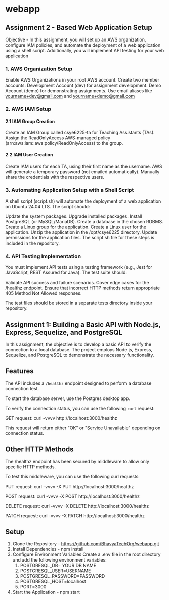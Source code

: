 # webapp

## Assignment 2 - Based Web Application Setup 

Objective - In this assignment, you will set up an AWS organization, configure IAM policies, and automate the deployment of a web application using a shell script. Additionally, you will implement API testing for your web application

### 1. AWS Organization Setup
Enable AWS Organizations in your root AWS account.
Create two member accounts:
Development Account (dev) for assignment development.
Demo Account (demo) for demonstrating assignments.
Use email aliases like yourname+dev@gmail.com and yourname+demo@gmail.com

### 2. AWS IAM Setup
#### 2.1 IAM Group Creation
Create an IAM Group called csye6225-ta for Teaching Assistants (TAs).
Assign the ReadOnlyAccess AWS-managed policy (arn:aws:iam::aws:policy/ReadOnlyAccess) to the group.

#### 2.2 IAM User Creation
Create IAM users for each TA, using their first name as the username.
AWS will generate a temporary password (not emailed automatically).
Manually share the credentials with the respective users.

### 3. Automating Application Setup with a Shell Script
A shell script (script.sh) will automate the deployment of a web application on Ubuntu 24.04 LTS. The script should:

Update the system packages.
Upgrade installed packages.
Install PostgreSQL (or MySQL/MariaDB).
Create a database in the chosen RDBMS.
Create a Linux group for the application.
Create a Linux user for the application.
Unzip the application in the /opt/csye6225 directory.
Update permissions for the application files.
The script.sh file for these steps is included in the repository.

### 4. API Testing Implementation
You must implement API tests using a testing framework (e.g., Jest for JavaScript, REST Assured for Java). The test suite should:

Validate API success and failure scenarios.
Cover edge cases for the /healthz endpoint.
Ensure that incorrect HTTP methods return appropriate 405 Method Not Allowed responses.

The test files should be stored in a separate tests directory inside your repository.


## Assignment 1: Building a Basic API with Node.js, Express, Sequelize, and PostgreSQL

In this assignment, the objective is to develop a basic API to verify the connection to a local database. The project employs Node.js, Express, Sequelize, and PostgreSQL to demonstrate the necessary functionality.

## Features
The API includes a `/healthz` endpoint designed to perform a database connection test.

To start the database server, use the Postgres desktop app.

To verify the connection status, you can use the following `curl` request:

GET request: curl -vvvv http://localhost:3000/healthz

This request will return either "OK" or "Service Unavailable" depending on connection status.

## Other HTTP Methods
The /healthz endpoint has been secured by middleware to allow only specific HTTP methods.

To test this middleware, you can use the following curl requests:

PUT request: curl -vvvv -X PUT http://localhost:3000/healthz

POST request: curl -vvvv -X POST http://localhost:3000/healthz

DELETE request: curl -vvvv -X DELETE http://localhost:3000/healthz

PATCH request: curl -vvvv -X PATCH http://localhost:3000/healthz

## Setup
1. Clone the Repository - https://github.com/BhavyaTechOrg/webapp.git
2. Install Dependencies - npm install
3. Configure Environment Variables
   Create a .env file in the root directory and add the following environment variables:
   1. POSTGRESQL_DB= YOUR DB NAME
   2. POSTGRESQL_USER=USERNAME
   3. POSTGRESQL_PASSWORD=PASSWORD
   4. POSTGRESQL_HOST=localhost
   5. PORT=3000
4. Start the Application - npm start


